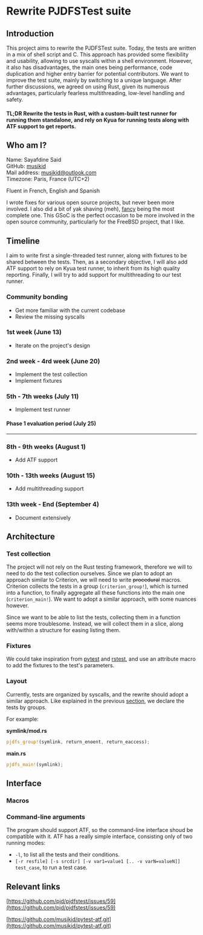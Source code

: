 # Rewrite PJDFSTest suite

## Introduction

This project aims to rewrite the PJDFSTest suite.
Today, the tests are written in a mix of shell script and C.
This approach has provided some flexibility and usability, allowing to use syscalls within a shell environment.
However, it also has disadvantages, the main ones being performance, code duplication and
higher entry barrier for potential contributors.
We want to improve the test suite, mainly by switching to a unique language.
After further discussions, we agreed on using Rust, given its numerous advantages,
particularly fearless multithreading, low-level handling and safety.


#### TL;DR Rewrite the tests in Rust, with a custom-built test runner for running them standalone, and rely on Kyua for running tests along with ATF support to get reports.

## Who am I?

Name: Sayafdine Said\
GitHub: [musikid](https://github.com/musikid)\
Mail address: [musikid@outlook.com](mailto:musikid@outlook.com)\
Timezone: Paris, France (UTC+2)

Fluent in French, English and Spanish

I wrote fixes for various open source projects, but never been more involved.
I also did a bit of yak shaving (meh),
[fancy](https://github.com/musikid/fancy.git) being the most complete one.
This GSoC is the perfect occasion to be more involved in the open source community,
particularly for the FreeBSD project, that I like.

## Timeline

I aim to write first a single-threaded test runner, along with fixtures to be shared between the tests.
Then, as a secondary objective, I will also add ATF support to rely on Kyua test runner,
to inherit from its high quality reporting.
Finally, I will try to add support for multithreading to our test runner.

### Community bonding

- Get more familiar with the current codebase
- Review the missing syscalls

### 1st week (June 13)

- Iterate on the project's design

### 2nd week - 4rd week (June 20)

- Implement the test collection
- Implement fixtures

### 5th - 7th weeks (July 11)

- Implement test runner

#### Phase 1 evaluation period (July 25)

________________________

### 8th - 9th weeks (August 1)

- Add ATF support

### 10th - 13th weeks (August 15)

- Add multithreading support

### 13th week - End (September 4)

- Document extensively

## Architecture

### Test collection

The project will not rely on the Rust testing framework,
therefore we will to need to do the test collection ourselves.
Since we plan to adopt an approach similar to Criterion, we will need to write ~~procedural~~ macros.
Criterion collects the tests in a group (`criterion_group!`), which is turned into a function,
to finally aggregate all these functions into the main one (`criterion_main!`).
We want to adopt a similar approach, with some nuances however.

Since we want to be able to list the tests, collecting them in a function seems more troublesome.
Instead, we will collect them in a slice, along with/within a structure for easing listing them.

### Fixtures

We could take inspiration from [pytest](https://docs.pytest.org/en/7.1.x/explanation/fixtures.html) and [rstest](https://docs.rs/rstest/latest/rstest/attr.fixture.html), and use an attribute macro to add the fixtures to the test's parameters.

### Layout

Currently, tests are organized by syscalls, and the rewrite should adopt a similar approach.
Like explained in the previous [section](#test-collection), we declare the tests by groups.

For example:

**symlink/mod.rs**
```rust
pjdfs_group!(symlink, return_enoent, return_eaccess);
```

**main.rs**
```rust
pjdfs_main!(symlink);
```

## Interface

### Macros



### Command-line arguments

The program should support ATF, so the command-line interface shoud be compatible with it. ATF has a really simple interface, consisting only of two running modes:

- `-l`, to list all the tests and their conditions.
- `[-r resfile] [-s srcdir] [-v var1=value1 [.. -v varN=valueN]] test_case`, to run a test case.


## Relevant links

[https://github.com/pjd/pjdfstest/issues/59](https://github.com/pjd/pjdfstest/issues/59)

[https://github.com/musikid/pytest-atf.git](https://github.com/musikid/pytest-atf.git)
